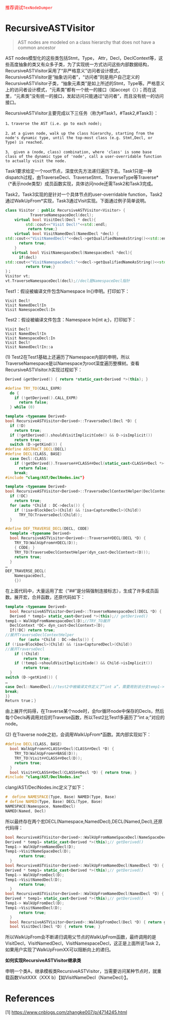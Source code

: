 <font color="red">推荐调试`TexNodeDumper`</font>

# RecursiveASTVisitor

>  AST nodes are modeled on a class hierarchy that does not have a common ancestor

AST nodes模型化的这些类包括Stmt，Type， Attr，Decl，DeclContext等，这些高度抽象的类又有众多子类，为了实现统一方式访问这些内部数据结构，RecursiveASTVisitor采用了“非严格意义”访问者设计模式， RecursiveASTVisitor是“抽象访问者”，“访问者”则是用户自己定义的RecursiveASTVisitor子类，“抽象元素类”是如上所述的Stmt，Type等。严格意义上的访问者设计模式，“元素类”都有一个统一的接口（如accept（））；而在这里，“元素类”没有统一的接口，发起访问只能通过“访问者”，而且没有统一的访问接口。

RecursiveASTVisitor主要完成以下三任务（称为#Task1，#Task2,#Task3）：

```shell
1、traverse the AST (i.e. go to each node);

2、at a given node, walk up the class hierarchy, starting from the node's dynamic type, until the top-most class (e.g. Stmt,Decl, or Type) is reached.

3、 given a (node, class) combination, where 'class' is some base class of the dynamic type of 'node', call a user-overridable function to actually visit the node.
```

Task1要求给定一个root节点，深度优先方法递归遍历下去。Task1只是一种dispatch过程，由TraverseDecl、TraverseStmt、TraverseType等Traverse*（*表示node类型）成员函数实现，具体访问node还需Task2和Task3完成。

Task2，Task3实现的是针对一个具体节点的user-overridable function，Task2通过WalkUpFrom*实现，Task3通过Visit实现。下面通过例子简单说明。

```cpp
class Visitor : public RecursiveASTVisitor<Visitor> {
           TraverseNamespaceDecl(decl);
    virtual bool VisitDecl(Decl * decl){
         std::cout<<"Visit Decl!"<<std::endl;
          return true;}
    virtual bool VisitNamedDecl(NamedDecl *decl) {
std::cout<<"VisitNamedDecl!"<<decl->getQualifiedNameAsString()<<std::endl;
      return true;
    }
   virtual bool VisitNamespaceDecl(NamespaceDecl *decl){
      if(decl)
std::cout<<"VisitNamespaceDecl:"<<decl->getQualifiedNameAsString()<<std::endl;
         return true;}
}；
Visitor vt;
vt.TraverseNamespaceDecl(decl);//decl是NamespaceDecl指针 
```

 Test1：假设被编译文件包含Namespace In{}申明。打印如下：

```shell
Visit Decl!
Visit NamedDecl!In
Visit NamespaceDecl:In
```

Test2：假设被编译文件包含：Namespace In{int a;}，打印如下：

```shell
Visit Decl!
Visit NamedDecl!In
Visit NamespaceDecl:In
Visit Decl!
Visit NamedDecl!In::a
```

(1) Test2在Test1基础上还遍历了Namespace内部的申明，所以TraverseNamespace是以Namespace为root深度遍历整棵树。查看RecursiveASTVisitor.h实现过程如下：

```cpp
Derived &getDerived() { return *static_cast<Derived *>(this); }

#define TRY_TO(CALL_EXPR)                                                      \
  do {                                                                         \
    if (!getDerived().CALL_EXPR)                                               \
      return false;                                                            \
  } while (0)

template <typename Derived>
bool RecursiveASTVisitor<Derived>::TraverseDecl(Decl *D) {
  if (!D)
    return true;
  if (!getDerived().shouldVisitImplicitCode() && D->isImplicit())
    return true;
  switch (D->getKind()) {
#define ABSTRACT_DECL(DECL)
#define DECL(CLASS, BASE)                                                      \
  case Decl::CLASS:                                                            \
    if (!getDerived().Traverse##CLASS##Decl(static_cast<CLASS##Decl *>(D)))    \
      return false;                                                            \
    break;
#include "clang/AST/DeclNodes.inc"}

template <typename Derived>
bool RecursiveASTVisitor<Derived>::TraverseDeclContextHelper(DeclContext *DC) {
  if (!DC)
    return true;
  for (auto *Child : DC->decls()) {
    if (!isa<BlockDecl>(Child) && !isa<CapturedDecl>(Child))
      TRY_TO(TraverseDecl(Child));
  }

#define DEF_TRAVERSE_DECL(DECL, CODE)                                          \
  template <typename Derived>                                                  \
  bool RecursiveASTVisitor<Derived>::Traverse##DECL(DECL *D) {                 \
    TRY_TO(WalkUpFrom##DECL(D));                                               \
    { CODE; }                                                                  \
    TRY_TO(TraverseDeclContextHelper(dyn_cast<DeclContext>(D)));               \
    return true;                                                               \
  }
…
DEF_TRAVERSE_DECL(
    NamespaceDecl,
    {})
```

在上面代码中，大量运用了宏（“##”是分隔强制连接标志），生成了许多成员函数。展开宏，合并函数，还原代码如下：

```cpp
template <typename Derived>                                                  
  bool RecursiveASTVisitor<Derived>::TraverseNamespaceDecl(DECL *D) {
  Derived * temp1= static_cast<Derived *>(this);// getDerived()
temp1-> WalkUpFromNamespaceDecl(D);//TRY_TO展开
  DeclContext *DC= dyn_cast<DeclContext>(D);
  If(!DC) return true;
//展开TraverseDeclContextHelper
      for (auto *Child : DC->decls()) {
if (!isa<BlockDecl>(Child) && !isa<CapturedDecl>(Child))      
//展开TraverseDecl
    if (!Child)
        return true;
    if (!temp1->shouldVisitImplicitCode() && Child->isImplicit())
        return true;
  }
switch (D->getKind()) {
…
case Decl::NamedDecl://test2中被编译文件定义了“int a”，需要用到该分支temp1->TraverseNamedDecl(static_cast<NamedDecl *>(D));
break;
}}
Return true；}
```

由上展开代码得，在Traverse某个node时，会for循环node中保存的Decls，然后每个Decls再调用对应的Traverse函数，所以Test2比Test1多遍历了”int a;”对应的node。

(2) 在Traverse node之初，会调用WalkUpFrom*函数。其内部实现如下：

```cpp
#define DECL(CLASS, BASE)                                                      \
  bool WalkUpFrom##CLASS##Decl(CLASS##Decl *D) {                               \
    TRY_TO(WalkUpFrom##BASE(D));                                               \
    TRY_TO(Visit##CLASS##Decl(D));                                             \
    return true;                                                               \
  }                                                                            \
  bool Visit##CLASS##Decl(CLASS##Decl *D) { return true; }
#include "clang/AST/DeclNodes.inc"
```

clang/AST/DeclNodes.inc定义了如下：

```cpp
#  define NAMESPACE(Type, Base) NAMED(Type, Base)
# define NAMED(Type, Base) DECL(Type, Base)
NAMESPACE(Namespace, NamedDecl)
NAMED(Named, Decl)
```

所以最终存在两个宏DECL(Namespace,NamedDecl),DECL(Named,Decl),还原代码得：

```cpp
bool RecursiveASTVisitor<Derived>::WalkUpFromNameSpaceDecl(NameSpaceDecl *D) {                            
Derived * temp1= static_cast<Derived *>(this);// getDerived()     
Temp1-> WalkUpFromNamedDecl(D);
Temp1->VisitNameSpaceDecl(D);
      return true;                                                               
  }      
bool RecursiveASTVisitor<Derived>::WalkUpFromNamedDecl(NamedDecl *D) {                            
Derived * temp1= static_cast<Derived *>(this);// getDerived()     
Temp1-> WalkUpFromDecl(D);
Temp1->VisitNamedDecl(D);
      return true;                                                               
  }  
bool RecursiveASTVisitor<Derived>::WalkUpFromNamedDecl(NamedDecl *D) {                            
Derived * temp1= static_cast<Derived *>(this);// getDerived()     
Temp1-> WalkUpFromDecl(D);
Temp1->VisitNamedDecl(D);
      return true;                                                               
  }  
  bool RecursiveASTVisitor<Derived>::WalkUpFromDecl(Decl *D) { return getDerived().VisitDecl(D); }
  bool VisitDecl(Decl *D) { return true; }
```

所以WalkUpFrom会不断递归调用父节点的WalkUpFrom函数，最终调用的是VisitDecl，VisitNamedDecl，VisitNamespaceDecl，这正是上面所说Task 2，如果用户实现了WalkUpFromXX可以阻断向上的递归。

**如何实现RecursiveASTVisitor继承类**

申明一个类A，继承模板类RecursiveASTVisitor<A>，当需要访问某种节点时，就重载函数VisitXXX（XXX b）【如VisitNameDecl（NameDecl）】。

# References

[1] https://www.cnblogs.com/zhangke007/p/4714245.html